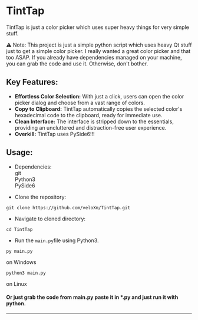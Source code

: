 # TintTap

TintTap is just a color picker which uses super heavy things for very simple stuff.

⚠️ Note: This project is just a simple python script which uses heavy Qt stuff just to get a simple color picker. I really wanted a great color picker and that too ASAP. If you already have dependencies managed on your machine, you can grab the code and use it. Otherwise, don't bother.

## Key Features:
- **Effortless Color Selection:** With just a click, users can open the color picker dialog and choose from a vast range of colors.
- **Copy to Clipboard:** TintTap automatically copies the selected color's hexadecimal code to the clipboard, ready for immediate use.
- **Clean Interface:** The interface is stripped down to the essentials, providing an uncluttered and distraction-free user experience.
- **Overkill:** TintTap uses PySide6!!!

## Usage:

- Dependencies:  
git  
Python3  
PySide6  

- Clone the repository:
```
git clone https://github.com/veloXm/TintTap.git
```

- Navigate to cloned directory:
```
cd TintTap
```

- Run the `main.py`file using Python3.
```
py main.py
```
on Windows

```
python3 main.py
```
on Linux

#### Or just grab the code from main.py paste it in \*.py and just run it with python.

---
